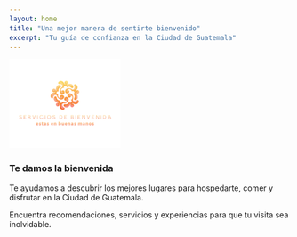 ```yaml
---
layout: home
title: "Una mejor manera de sentirte bienvenido"
excerpt: "Tu guía de confianza en la Ciudad de Guatemala"
---
```


<p><img src="/assets/images/logo_servicios_de_bienvenida_web.png" alt="Servicios de Bienvenida" width="200"/></p>

### Te damos la bienvenida

Te ayudamos a descubrir los mejores lugares para hospedarte, comer y disfrutar en la Ciudad de Guatemala.

Encuentra recomendaciones, servicios y experiencias para que tu visita sea inolvidable.
